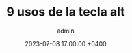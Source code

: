 ---
layout: post
title: 9 usos de la tecla alt
description: La tecla comando se lleva todas las luces, pero la tecla alt también tiene muchos usos. Examinemos 9 de ellos
date: 2023-07-08  17:00:00 +0400
author: admin
video_embed: https://www.youtube.com/embed/VUyHl4OVvYk
image: '/images/9usos.jpg'
tags: [Mac]
---